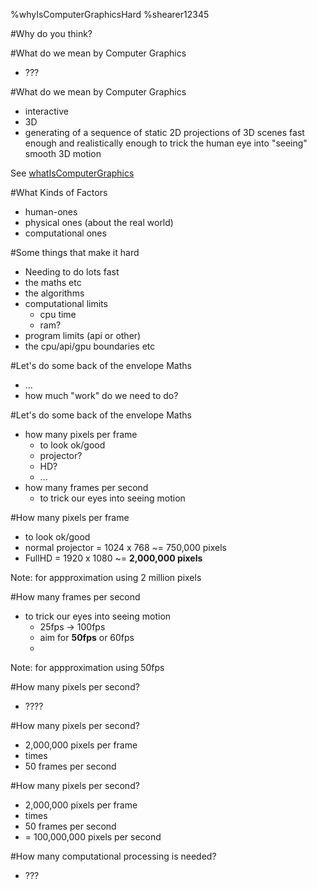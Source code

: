 %whyIsComputerGraphicsHard
%shearer12345

#Why do you think?

#What do we mean by Computer Graphics

- ???

#What do we mean by Computer Graphics

- interactive
- 3D
- generating of a sequence of static 2D projections of 3D scenes fast enough and realistically enough to trick the human eye into "seeing" smooth 3D motion

See [whatIsComputerGraphics](whatIsComputerGraphics.html)

#What Kinds of Factors

- human-ones
- physical ones (about the real world)
- computational ones

#Some things that make it hard

- Needing to do lots fast
- the maths etc
- the algorithms
- computational limits
    - cpu time
    - ram?
- program limits (api or other)
- the cpu/api/gpu boundaries etc

#Let's do some back of the envelope Maths

- ...
- how much "work" do we need to do?

#Let's do some back of the envelope Maths

- how many pixels per frame
    - to look ok/good
    - projector?
    - HD?
    - ...
- how many frames per second
    - to trick our eyes into seeing motion

#How many pixels per frame

- to look ok/good
- normal projector = 1024 x 768 ~= 750,000 pixels
- FullHD = 1920 x 1080 ~= **2,000,000 pixels**

Note: for appproximation using 2 million pixels

#How many frames per second

- to trick our eyes into seeing motion
    - 25fps -> 100fps
    - aim for **50fps** or 60fps
    - 
Note: for appproximation using 50fps

#How many pixels per second?

- ????

#How many pixels per second?

- 2,000,000 pixels per frame
- times
- 50 frames per second

#How many pixels per second?

- 2,000,000 pixels per frame
- times
- 50 frames per second
- = 100,000,000 pixels per second

#How many computational processing is needed?

- ???



